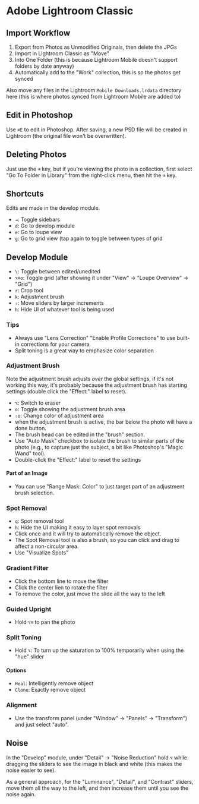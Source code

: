 # Adobe Lightroom Classic

## Import Workflow

1. Export from Photos as Unmodified Originals, then delete the JPGs
2. Import in Lightroom Classic as "Move"
3. Into One Folder (this is because Lightroom Mobile doesn't support folders by date anyway)
4. Automatically add to the "Work" collection, this is so the photos get synced

Also move any files in the Lightroom `Mobile Downloads.lrdata` directory here (this is where photos synced from Lightroom Mobile are added to)

## Edit in Photoshop

Use `⌘E` to edit in Photoshop. After saving, a new PSD file will be created in Lightroom (the original file won't be overwritten).

## Deleting Photos

Just use the `⌫` key, but if you're viewing the photo in a collection, first select "Go To Folder in Library" from the right-click menu, then hit the `⌫` key.

## Shortcuts

Edits are made in the develop module.

- `⇥`: Toggle sidebars
- `d`: Go to develop module
- `e`: Go to loupe view
- `g`: Go to grid view (tap again to toggle between types of grid

## Develop Module

- `\`: Toggle between edited/unedited
- `⌥⌘o`: Toggle grid (after showing it under "View" -> "Loupe Overview" -> "Grid")
- `r`: Crop tool
- `k`: Adjustment brush
- `⇧`: Move sliders by larger increments
- `h`: Hide UI of whatever tool is being used

### Tips

- Always use "Lens Correction" "Enable Profile Corrections" to use built-in corrections for your camera.
- Split toning is a great way to emphasize color separation

### Adjustment Brush

Note the adjustment brush adjusts *over* the global settings, if it's not working this way, it's probably because the adjustment brush has starting settings (double click the "Effect:" label to reset).

- `⌥`: Switch to eraser
- `o`: Toggle showing the adjustment brush area
- `⇧o`: Change color of adjustment area
- when the adjustment brush is active, the bar below the photo will have a done button.
- The brush head can be edited in the "brush" section.
- Use "Auto Mask" checkbox to isolate the brush to similar parts of the photo (e.g., to capture just the subject, a bit like Photoshop's "Magic Wand" tool).
- Double-click the "Effect:" label to reset the settings

#### Part of an Image

- You can use "Range Mask: Color" to just target part of an adjustment brush selection.

### Spot Removal

- `q`: Spot removal tool
- `h`: Hide the UI making it easy to layer spot removals
- Click once and it will try to automatically remove the object.
- The Spot Removal tool is also a brush, so you can click and drag to affect a non-circular area.
- Use "Visualize Spots"

### Gradient Filter

- Click the bottom line to move the filter
- Click the center lien to rotate the filter
- To remove the color, just move the slide all the way to the left

### Guided Upright

- Hold `⌥⌘` to pan the photo

### Split Toning

- Hold `⌥`: To turn up the saturation to 100% temporarily when using the "hue" slider

#### Options

- `Heal`: Intelligently remove object
- `Clone`: Exactly remove object

### Alignment

- Use the transform panel (under "Window" -> "Panels" -> "Transform") and just select "auto".

## Noise

In the "Develop" module, under "Detail" -> "Noise Reduction" hold `⌥` while dragging the sliders to see the image in black and white (this makes the noise easier to see).

As a general approach, for the "Luminance", "Detail", and "Contrast" sliders, move them all the way to the left, and then increase them until you see the noise again.

